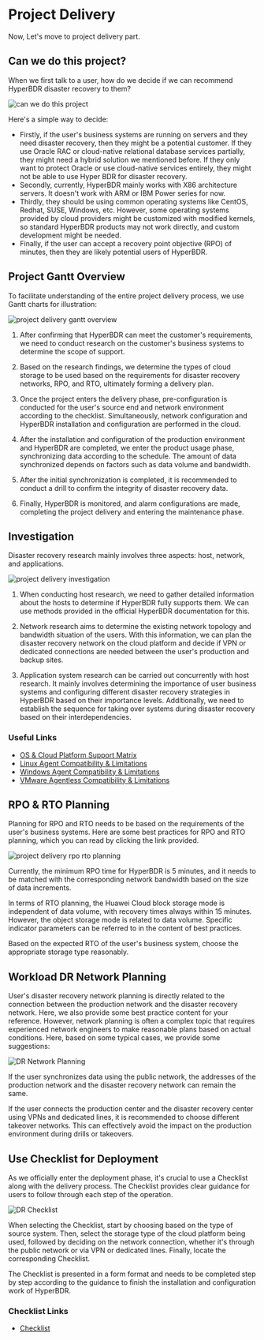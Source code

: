 # Project Delivery

Now, Let's move to project delivery part.

## Can we do this project?

When we first talk to a user, how do we decide if we can recommend HyperBDR disaster recovery to them?

![can we do this project](./images/project-delivery-can-we-do-this-project.png)

Here's a simple way to decide:
* Firstly, if the user's business systems are running on servers and they need disaster recovery, then they might be a potential customer. If they use Oracle RAC or cloud-native relational database services partially, they might need a hybrid solution we mentioned before. If they only want to protect Oracle or use cloud-native services entirely, they might not be able to use Hyper BDR for disaster recovery.
* Secondly, currently, HyperBDR mainly works with X86 architecture servers. It doesn't work with ARM or IBM Power series for now.
* Thirdly, they should be using common operating systems like CentOS, Redhat, SUSE, Windows, etc. However, some operating systems provided by cloud providers might be customized with modified kernels, so standard HyperBDR products may not work directly, and custom development might be needed.
* Finally, if the user can accept a recovery point objective (RPO) of minutes, then they are likely potential users of HyperBDR.

## Project Gantt Overview

To facilitate understanding of the entire project delivery process, we use Gantt charts for illustration:

![project delivery gantt overview](./images/project-delivery-gantt.png)

1. After confirming that HyperBDR can meet the customer's requirements, we need to conduct research on the customer's business systems to determine the scope of support.

2. Based on the research findings, we determine the types of cloud storage to be used based on the requirements for disaster recovery networks, RPO, and RTO, ultimately forming a delivery plan.

3. Once the project enters the delivery phase, pre-configuration is conducted for the user's source end and network environment according to the checklist. Simultaneously, network configuration and HyperBDR installation and configuration are performed in the cloud.

4. After the installation and configuration of the production environment and HyperBDR are completed, we enter the product usage phase, synchronizing data according to the schedule. The amount of data synchronized depends on factors such as data volume and bandwidth.

5. After the initial synchronization is completed, it is recommended to conduct a drill to confirm the integrity of disaster recovery data.

6. Finally, HyperBDR is monitored, and alarm configurations are made, completing the project delivery and entering the maintenance phase.

## Investigation

Disaster recovery research mainly involves three aspects: host, network, and applications.

![project delivery investigation](./images/project-delivery-investigation.png)

1. When conducting host research, we need to gather detailed information about the hosts to determine if HyperBDR fully supports them. We can use methods provided in the official HyperBDR documentation for this.

2. Network research aims to determine the existing network topology and bandwidth situation of the users. With this information, we can plan the disaster recovery network on the cloud platform and decide if VPN or dedicated connections are needed between the user's production and backup sites.

3. Application system research can be carried out concurrently with host research. It mainly involves determining the importance of user business systems and configuring different disaster recovery strategies in HyperBDR based on their importance levels. Additionally, we need to establish the sequence for taking over systems during disaster recovery based on their interdependencies.

### Useful Links

* [OS & Cloud Platform Support Matrix](https://365.kdocs.cn/l/ctsKIt85ScaM)
* [Linux Agent Compatibility & Limitations](/product-overview/limitations/linux-agent.html)
* [Windows Agent Compatibility & Limitations](/product-overview/limitations/windows-agent.html)
* [VMware Agentless Compatibility & Limitations](/product-overview/limitations/vmware-agentless.html)

## RPO & RTO Planning

Planning for RPO and RTO needs to be based on the requirements of the user's business systems. Here are some best practices for RPO and RTO planning, which you can read by clicking the link provided.

![project delivery rpo rto planning](./images/project-delivery-rpo-rto-planning.png)

Currently, the minimum RPO time for HyperBDR is 5 minutes, and it needs to be matched with the corresponding network bandwidth based on the size of data increments.

In terms of RTO planning, the Huawei Cloud block storage mode is independent of data volume, with recovery times always within 15 minutes. However, the object storage mode is related to data volume. Specific indicator parameters can be referred to in the content of best practices.

Based on the expected RTO of the user's business system, choose the appropriate storage type reasonably.

## Workload DR Network Planning

User's disaster recovery network planning is directly related to the connection between the production network and the disaster recovery network. Here, we also provide some best practice content for your reference. However, network planning is often a complex topic that requires experienced network engineers to make reasonable plans based on actual conditions. Here, based on some typical cases, we provide some suggestions:

![DR Network Planning](./images/project-delivery-network-planning.png)

If the user synchronizes data using the public network, the addresses of the production network and the disaster recovery network can remain the same.

If the user connects the production center and the disaster recovery center using VPNs and dedicated lines, it is recommended to choose different takeover networks. This can effectively avoid the impact on the production environment during drills or takeovers.

## Use Checklist for Deployment

As we officially enter the deployment phase, it's crucial to use a Checklist along with the delivery process. The Checklist provides clear guidance for users to follow through each step of the operation.

![DR Checklist](./images/project-delivery-checklist.png)

When selecting the Checklist, start by choosing based on the type of source system. Then, select the storage type of the cloud platform being used, followed by deciding on the network connection, whether it's through the public network or via VPN or dedicated lines. Finally, locate the corresponding Checklist.

The Checklist is presented in a form format and needs to be completed step by step according to the guidance to finish the installation and configuration work of HyperBDR.

### Checklist Links

* [Checklist](/checklist/dr-checklist.html)
